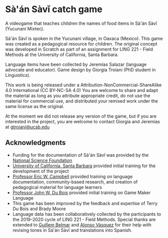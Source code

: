 # Sà'án Sàvǐ catch game
A videogame that teaches children the names of food items in Sà'án Sàvǐ (Yucunani Mixtec).

Sà'án Sàvǐ is spoken in the Yucunani village, in Oaxaca (Mexico). 
This game was created as a pedagogical resource for children. The original concept was developed
in Scratch as part of an assignment for LING 221 - Field Methods at the University of California, Santa Barbara.

Language items have been collected by Jeremías Salazar (language advocate and educator).
Game design by Giorgia Troiani (PhD student in Linguistics).


This work is being released under a Attribution-NonCommercial-ShareAlike 4.0 International (CC BY-NC-SA 4.0)
You are welcome to share and adapt the material as long as you attribute appropriate credit, do not use the
material for commercial use, and distributed your remixed work under the same license as the original.


At the moment we did not release any version of the game, but if you are interested in the project, you are welcome
to contact Giorgia and Jeremías at gtroiani@ucsb.edu

## Acknowledgments
- Funding for the documentation of Sà'án Sàvǐ was provided by the [National Science Foundation](https://nsf.gov/awardsearch/showAward?AWD_ID=1660355&HistoricalAwards=false)
- [University of California, Santa Barbara](https://www.ucsb.edu/) provided initial training for the development of the project
- [Professor Eric W. Campbell](https://www.linguistics.ucsb.edu/people/eric-w-campbell) provided training on language documentation, community-based research, and creation of pedagogical material for language learners
- [Professor John W. Du Bois](https://www.linguistics.ucsb.edu/people/john-w-du-bois) provided initial training on Game Maker Language
- This game has been improved by the feedback and expertise of Terry Du Bois and Brady Moore
- Language data has been collaboratively collected by the participants to the 2019-2020 cycle of LING 221 - Field Methods. Special thanks are extended to [Guillem Belmar](https://www.linguistics.ucsb.edu/people/guillem-belmar) and [Alonso Vásquez](https://www.linguistics.ucsb.edu/people/alonso-v%C3%A1squez) for their help with revising tones in Sà'án Sàvǐ and translations into Spanish. 
